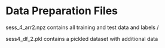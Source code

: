 # Data Preparation Files

sess_4_arr2.npz contains all training and test data and labels / 

sess4_df_2.pkl contains a pickled dataset with additional data
